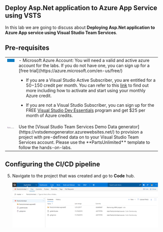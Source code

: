 ## Deploy Asp.Net application to Azure App Service using VSTS


In this lab we are going to discuss about **Deploying Asp.Net application to Azure App service using Visual Studio Team Services**.

## Pre-requisites
<table>
<tr><td valign="top">
<img src="images/azure.png" />
</td><td>- Microsoft Azure Account: You will need a valid and active azure account for the labs. If you do not have one, you can sign up for a [free trial](https://azure.microsoft.com/en-us/free/)

   - If you are a Visual Studio Active Subscriber, you are entitled for a $50-$150 credit per month. You can refer to this [link](https://azure.microsoft.com/en-us/pricing/member-offers/msdn-benefits-details/) to find out more including how to activate and start using your monthly Azure credit.

   - If you are not a Visual Studio Subscriber, you can sign up for the FREE [Visual Studio Dev Essentials](https://www.visualstudio.com/dev-essentials/) program and get $25 per month of Azure credits.
</td></tr>
<tr><td valign="top">
<img src="images/vstsdemogen.png" />
</td><td>Use the [Visual Studio Team Services Demo Data generator](https://vstsdemogenerator.azurewebsites.net/) to provision a project with pre-defined data on to your Visual Studio Team Services account. Please use the **PartsUnlimited** template to follow the hands-on-labs.
</td></tr>
</table>

## Configuring the CI/CD pipeline
5. Navigate to the project that was created and go to **Code** hub.

   <img src="images/4.png">
